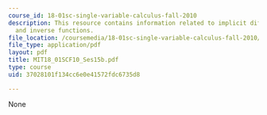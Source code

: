 ```yaml
---
course_id: 18-01sc-single-variable-calculus-fall-2010
description: This resource contains information related to implicit differentiation
  and inverse functions.
file_location: /coursemedia/18-01sc-single-variable-calculus-fall-2010/37028101f134cc6e0e41572fdc6735d8_MIT18_01SCF10_Ses15b.pdf
file_type: application/pdf
layout: pdf
title: MIT18_01SCF10_Ses15b.pdf
type: course
uid: 37028101f134cc6e0e41572fdc6735d8

---
```

None